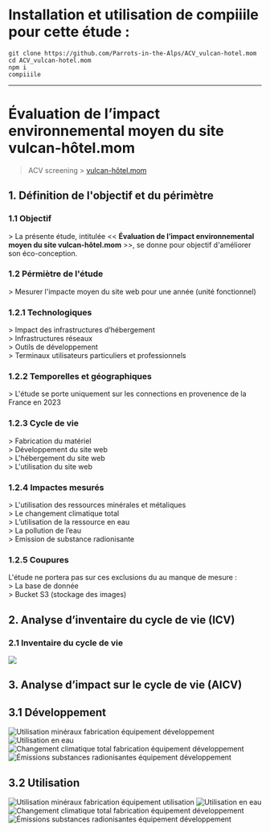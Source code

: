 # Installation et utilisation de compiiile pour cette étude :

```shell=
git clone https://github.com/Parrots-in-the-Alps/ACV_vulcan-hotel.mom
cd ACV_vulcan-hotel.mom
npm i
compiiile
```
---

# Évaluation de l’impact environnemental moyen du site vulcan-hôtel.mom

> ACV screening > [vulcan-hôtel.mom](https://theo.vulcan-hotel.mom)

## 1. Définition de l'objectif et du périmètre

### 1.1 Objectif

\> La présente étude, intitulée << __Évaluation de l’impact environnemental__   
__moyen du site **vulcan-hôtel.mom**__ >>, se donne pour objectif d'améliorer son éco-conception.

### 1.2 Pérmiètre de l'étude

\> Mesurer l'impacte moyen du site web pour une année (unité fonctionnel)  

### 1.2.1 Technologiques

\> Impact des infrastructures d’hébergement  
\> Infrastructures réseaux  
\> Outils de développement  
\> Terminaux utilisateurs particuliers et professionnels

### 1.2.2 Temporelles et géographiques

\> L'étude se porte uniquement sur les connections en provenence de la France en 2023 

### 1.2.3 Cycle de vie

\> Fabrication du matériel  
\> Développement du site web  
\> L'hébergement du site web   
\> L'utilisation du site web  

### 1.2.4 Impactes mesurés

\> L'utilisation des ressources minérales et métaliques  
\> Le changement climatique total  
\> L’utilisation de la ressource en eau  
\> La pollution de l’eau  
\> Emission de substance radionisante

### 1.2.5 Coupures

L'étude ne portera pas sur ces exclusions du au manque de mesure :  
\> La base de donnée  
\> Bucket S3 (stockage des images)

## 2. Analyse d’inventaire du cycle de vie (ICV)

### 2.1 Inventaire du cycle de vie

![](https://i.imgur.com/x1UU67Q.png)

## 3. Analyse d’impact sur le cycle de vie (AICV)

## 3.1 Développement

![Utilisation minéraux fabrication équipement développement](https://cdn.discordapp.com/attachments/1036326928921149460/1128330501816586321/image.png)
![Utilisation en eau](https://cdn.discordapp.com/attachments/1036326928921149460/1128330558943019018/image.png)
![Changement climatique total fabrication équipement développement](https://cdn.discordapp.com/attachments/1036326928921149460/1128330662026428486/image.png)
![Émissions substances radionisantes équipement développement](https://cdn.discordapp.com/attachments/1036326928921149460/1128330771522924554/image.png)

## 3.2 Utilisation

![Utilisation minéraux fabrication équipement utilisation](https://cdn.discordapp.com/attachments/1036326928921149460/1128330972887261225/image.png)
![Utilisation en eau](https://cdn.discordapp.com/attachments/1036326928921149460/1128331047302602813/image.png)
![Changement climatique total fabrication équipement développement](https://cdn.discordapp.com/attachments/1036326928921149460/1128331161870020749/image.png)
![Émissions substances radionisantes équipement développement](https://cdn.discordapp.com/attachments/1036326928921149460/1128331236578959430/image.png)
